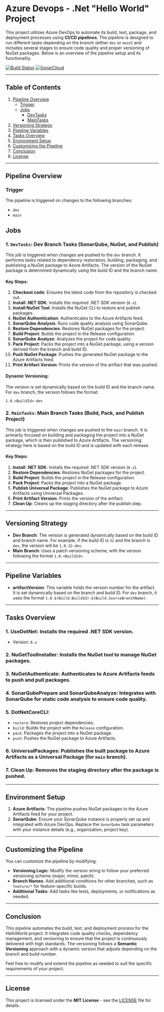 # Azure Devops - .Net "Hello World" Project

This project utilizes Azure DevOps to automate its build, test, package, and deployment processes using **CI/CD pipelines**. The pipeline is designed to run different tasks depending on the branch (either `dev` or `main`) and includes several stages to ensure code quality and proper versioning of NuGet packages. Below is an overview of the pipeline setup and its functionality.

[![Build Status](https://dev.azure.com/nivz267/hello%20world/_apis/build/status%2Fniv-devops.azure-devops-dotnet?branchName=main)](https://dev.azure.com/nivz267/hello%20world/_build/latest?definitionId=1&branchName=main)
[![SonarCloud](https://sonarcloud.io/images/project_badges/sonarcloud-black.svg)](https://sonarcloud.io/summary/new_code?id=nivz267_hello_world)

---

## Table of Contents

1. [Pipeline Overview](#pipeline-overview)
   - [Trigger](#trigger)
   - [Jobs](#jobs)
     - [DevTasks](#1-devtasks-dev-branch-tasks-sonarqube-nuget-and-publish)
     - [MainTasks](#2-maintasks-main-branch-tasks-build-pack-and-publish-project)
2. [Versioning Strategy](#versioning-strategy)
3. [Pipeline Variables](#pipeline-variables)
4. [Tasks Overview](#tasks-overview)
5. [Environment Setup](#environment-setup)
6. [Customizing the Pipeline](#customizing-the-pipeline)
7. [Conclusion](#conclusion)
8. [License](#license)

---

## Pipeline Overview

### Trigger
The pipeline is triggered on changes to the following branches:
- `dev`
- `main`

## Jobs

### 1. `DevTasks`: Dev Branch Tasks (SonarQube, NuGet, and Publish)
This job is triggered when changes are pushed to the `dev` branch. It performs tasks related to dependency restoration, building, packaging, and publishing a NuGet package to Azure Artifacts. The version of the NuGet package is determined dynamically using the build ID and the branch name.

#### Key Steps:
1. **Checkout code**: Ensures the latest code from the repository is checked out.
2. **Install .NET SDK**: Installs the required .NET SDK version (`8.x`).
3. **Install NuGet Tool**: Installs the NuGet CLI to restore and publish packages.
4. **NuGet Authentication**: Authenticates to the Azure Artifacts feed.
5. **SonarQube Analysis**: Runs code quality analysis using SonarQube.
6. **Restore Dependencies**: Restores NuGet packages for the project.
7. **Build Project**: Builds the project in the Release configuration.
8. **SonarQube Analyze**: Analyzes the project for code quality.
9. **Pack Project**: Packs the project into a NuGet package, using a version derived from the branch and build ID.
10. **Push NuGet Package**: Pushes the generated NuGet package to the Azure Artifacts feed.
11. **Print Artifact Version**: Prints the version of the artifact that was pushed.

#### Dynamic Versioning:
The version is set dynamically based on the build ID and the branch name. For `dev` branch, the version follows the format:
```
1.0.<BuildId>-dev
```

### 2. `MainTasks`: Main Branch Tasks (Build, Pack, and Publish Project)
This job is triggered when changes are pushed to the `main` branch. It is primarily focused on building and packaging the project into a NuGet package, which is then published to Azure Artifacts. The versioning strategy here is based on the build ID and is updated with each release.

#### Key Steps:
1. **Install .NET SDK**: Installs the required .NET SDK version (`8.x`).
2. **Restore Dependencies**: Restores NuGet packages for the project.
3. **Build Project**: Builds the project in the Release configuration.
4. **Pack Project**: Packs the project into a NuGet package.
5. **Publish Universal Package**: Publishes the NuGet package to Azure Artifacts using Universal Packages.
6. **Print Artifact Version**: Prints the version of the artifact.
7. **Clean Up**: Cleans up the staging directory after the publish step.

---

## Versioning Strategy
- **Dev Branch**: The version is generated dynamically based on the build ID and branch name. For example, if the build ID is `32` and the branch is `dev`, the version will be `1.0.32-dev`.
- **Main Branch**: Uses a patch versioning scheme, with the version following the format `1.0.<BuildId>`.

---

## Pipeline Variables
- **artifactVersion**: This variable holds the version number for the artifact. It is set dynamically based on the branch and build ID. For `dev` branch, it uses the format `1.0.$(Build.BuildId)-$(Build.SourceBranchName)`.

---

## Tasks Overview

### 1. **UseDotNet**: Installs the required .NET SDK version.
- Version: `8.x`
  
### 2. **NuGetToolInstaller**: Installs the NuGet tool to manage NuGet packages.

### 3. **NuGetAuthenticate**: Authenticates to Azure Artifacts feeds to push and pull packages.

### 4. **SonarQubePrepare** and **SonarQubeAnalyze**: Integrates with SonarQube for static code analysis to ensure code quality.

### 5. **DotNetCoreCLI**:
- `restore`: Restores project dependencies.
- `build`: Builds the project with the `Release` configuration.
- `pack`: Packages the project into a NuGet package.
- `push`: Pushes the NuGet package to Azure Artifacts.

### 6. **UniversalPackages**: Publishes the built package to Azure Artifacts as a Universal Package (for `main` branch).

### 7. **Clean Up**: Removes the staging directory after the package is pushed.

---

## Environment Setup
1. **Azure Artifacts**: The pipeline pushes NuGet packages to the Azure Artifacts feed for your project.
2. **SonarQube**: Ensure your SonarQube instance is properly set up and integrated with Azure DevOps. Replace the `SonarQube` task parameters with your instance details (e.g., organization, project key).

---

## Customizing the Pipeline
You can customize the pipeline by modifying:
- **Versioning Logic**: Modify the version string to follow your preferred versioning scheme (major, minor, patch).
- **Branch Names**: Add additional conditions for other branches, such as `feature/*` for feature-specific builds.
- **Additional Tasks**: Add tasks like tests, deployments, or notifications as needed.

---

## Conclusion
This pipeline automates the build, test, and deployment process for the HelloWorld project. It integrates code quality checks, dependency management, and versioning to ensure that the project is continuously delivered with high standards. The versioning follows a **Semantic Versioning** approach with a dynamic version that adjusts depending on the branch and build number.

Feel free to modify and extend the pipeline as needed to suit the specific requirements of your project.

---

## License

This project is licensed under the **MIT License** - see the [LICENSE](LICENSE) file for details.
